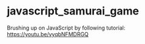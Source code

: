 # javascript_samurai_game
Brushing up on JavaScript by following tutorial: https://youtu.be/vyqbNFMDRGQ
